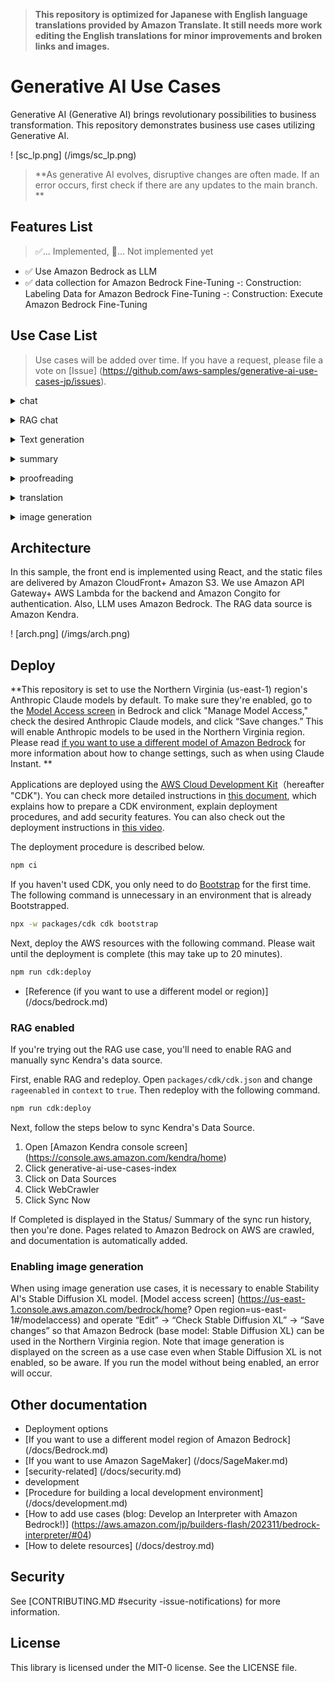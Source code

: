>**This repository is optimized for Japanese with English language translations provided by Amazon Translate. It still needs more work editing the English translations for minor improvements and broken links and images.**

# Generative AI Use Cases

Generative AI (Generative AI) brings revolutionary possibilities to business transformation. This repository demonstrates business use cases utilizing Generative AI.

<FIX THESE IMAGES LATER>
! [sc_lp.png] (/imgs/sc_lp.png)

> **As generative AI evolves, disruptive changes are often made. If an error occurs, first check if there are any updates to the main branch. **

## Features List

> :white_check_mark:... Implemented, :construction:... Not implemented yet

- :white_check_mark: Use Amazon Bedrock as LLM
- :white_check_mark: data collection for Amazon Bedrock Fine-Tuning
-: Construction: Labeling Data for Amazon Bedrock Fine-Tuning
-: Construction: Execute Amazon Bedrock Fine-Tuning

## Use Case List

> Use cases will be added over time. If you have a request, please file a vote on [Issue] (https://github.com/aws-samples/generative-ai-use-cases-jp/issues).

<details>
 <summary>chat</summary>

 You can interact with LLM in a chat format. Thanks to the existence of a platform that directly interacts with LLM, it is possible to respond quickly to detailed use cases and new use cases. It is also effective as a verification environment for prompt engineering.

 <img src="/imgs/usecase_chat.gif"/></details>

<details>
 <summary>RAG chat</summary>

 RAG is a method of conveying the latest information and domain knowledge from outside that LLM is not good at, so that it is possible to answer content that could not be answered originally. At the same time, since only evidence-based answers are allowed, it also has the effect of not having them answer “such incorrect information,” which is common in LLM. For example, if internal documents are passed to LLM, internal inquiry handling can be automated. This repository retrieves information from Amazon Kendra.

 <img src="/imgs/usecase_rag.gif"/></details>

<details>
 <summary>Text generation</summary>

 Generating sentences in every context is one of the tasks LLM excels at. It supports all kinds of contexts, such as articles, reports, emails, etc.

 <img src="/imgs/usecase_generate_text.gif"/></details>

<details>
 <summary>summary</summary>

 LLM excels at the task of summarizing large amounts of sentences. In addition to simply summarizing, it is also possible to pull out necessary information in an interactive format after giving sentences as context. For example, let me read the contract and ask “What are the conditions of XXX?” “How much is YYY?” It is possible to obtain such information.

 <img src="/imgs/usecase_summarize.gif"/></details>

<details>
 <summary>proofreading</summary>

 In addition to checking for typos and omissions, LLM can also suggest improvements from a more objective point of view that takes into account the flow and content of sentences. You can expect the effect of improving quality by having LLM objectively check points you weren't aware of before showing them to others.

 <img src="/imgs/usecase_editorial.gif"/></details>

<details>
 <summary>translation</summary>

 LLM learned in multiple languages can also be translated. Also, in addition to simply translating, it is possible to reflect various specified context information such as casuality and target groups in the translation.

 <img src="/imgs/usecase_translate.gif"/></details>


<details>
 <summary>image generation</summary>

 Image generation AI can generate new images based on text and images. Ideas can be immediately visualized, and efficiency in design work etc. can be expected to improve. With this feature, you can get LLM to help you create prompts.

 <img src="/imgs/usecase_generate_image.gif"/></details>


## Architecture

In this sample, the front end is implemented using React, and the static files are delivered by Amazon CloudFront+ Amazon S3. We use Amazon API Gateway+ AWS Lambda for the backend and Amazon Congito for authentication. Also, LLM uses Amazon Bedrock. The RAG data source is Amazon Kendra.

! [arch.png] (/imgs/arch.png)

## Deploy

**This repository is set to use the Northern Virginia (us-east-1) region's Anthropic Claude models by default. To make sure they're enabled, go to the [Model Access screen](https://us-east-1.console.aws.amazon.com/bedrock/home?region=us-east-1#/modelaccess) in Bedrock and click "Manage Model Access," check the desired Anthropic Claude models, and click “Save changes.” This will enable Anthropic models to be used in the Northern Virginia region. Please read [if you want to use a different model of Amazon Bedrock](/docs/Bedrock.md) for more information about how to change settings, such as when using Claude Instant. **

Applications are deployed using the [AWS Cloud Development Kit](https://aws.amazon.com/en/cdk/)（hereafter "CDK"). You can check more detailed instructions in [this document](https://catalog.workshops.aws/generative-ai-use-cases-jp), which explains how to prepare a CDK environment, explain deployment procedures, and add security features. You can also check out the deployment instructions in [this video](https://www.youtube.com/watch?v=9sMA17OKP1k).

The deployment procedure is described below.

```bash
npm ci
```

If you haven't used CDK, you only need to do [Bootstrap](https://docs.aws.amazon.com/ja_jp/cdk/v2/guide/bootstrapping.html) for the first time. The following command is unnecessary in an environment that is already Bootstrapped.

```bash
npx -w packages/cdk cdk bootstrap
```

Next, deploy the AWS resources with the following command. Please wait until the deployment is complete (this may take up to 20 minutes).

```bash
npm run cdk:deploy
```

- [Reference (if you want to use a different model or region)] (/docs/bedrock.md)

### RAG enabled

If you're trying out the RAG use case, you'll need to enable RAG and manually sync Kendra's data source.

First, enable RAG and redeploy.
Open `packages/cdk/cdk.json` and change `rageenabled` in `context` to `true`.
Then redeploy with the following command.

```bash
npm run cdk:deploy
```

Next, follow the steps below to sync Kendra's Data Source.

1. Open [Amazon Kendra console screen] (https://console.aws.amazon.com/kendra/home)
1. Click generative-ai-use-cases-index
1. Click on Data Sources
1. Click WebCrawler
1. Click Sync Now

If Completed is displayed in the Status/ Summary of the sync run history, then you're done. Pages related to Amazon Bedrock on AWS are crawled, and documentation is automatically added.

### Enabling image generation

When using image generation use cases, it is necessary to enable Stability AI's Stable Diffusion XL model. [Model access screen] (https://us-east-1.console.aws.amazon.com/bedrock/home? Open region=us-east-1#/modelaccess) and operate “Edit” → “Check Stable Diffusion XL” → “Save changes” so that Amazon Bedrock (base model: Stable Diffusion XL) can be used in the Northern Virginia region. Note that image generation is displayed on the screen as a use case even when Stable Diffusion XL is not enabled, so be aware. If you run the model without being enabled, an error will occur.

## Other documentation
- Deployment options
 - [If you want to use a different model region of Amazon Bedrock] (/docs/Bedrock.md)
 - [If you want to use Amazon SageMaker] (/docs/SageMaker.md)
 - [security-related] (/docs/security.md)
- development
 - [Procedure for building a local development environment] (/docs/development.md)
 - [How to add use cases (blog: Develop an Interpreter with Amazon Bedrock!)] (https://aws.amazon.com/jp/builders-flash/202311/bedrock-interpreter/#04)
 - [How to delete resources] (/docs/destroy.md)

## Security

See [CONTRIBUTING.MD #security -issue-notifications) for more information.

## License

This library is licensed under the MIT-0 license. See the LICENSE file.

